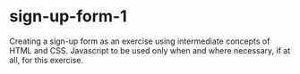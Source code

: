 # sign-up-form-1
Creating a sign-up form as an exercise using intermediate concepts of HTML and CSS. Javascript to be used only when and where necessary, if at all, for this exercise.
